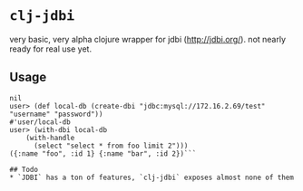 # `clj-jdbi`

very basic, very alpha clojure wrapper for jdbi (http://jdbi.org/).
not nearly ready for real use yet.

## Usage

```user> (use 'clj-jdbi.core)
nil
user> (def local-db (create-dbi "jdbc:mysql://172.16.2.69/test" "username" "password"))
#'user/local-db
user> (with-dbi local-db
	(with-handle
	  (select "select * from foo limit 2")))
({:name "foo", :id 1} {:name "bar", :id 2})```

## Todo
* `JDBI` has a ton of features, `clj-jdbi` exposes almost none of them
